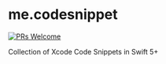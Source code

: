 # me.codesnippet

[![PRs Welcome](https://img.shields.io/badge/PRs-welcome-brightgreen.svg?style=flat-square)](https://makeapullrequest.com)

Collection of Xcode Code Snippets in Swift 5+
